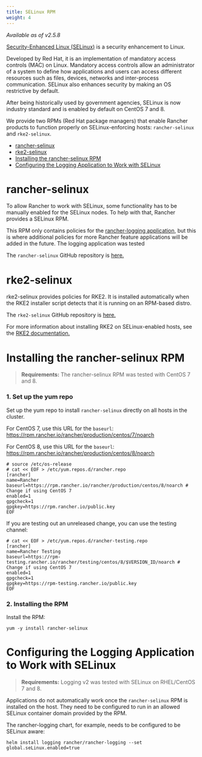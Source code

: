```yaml
---
title: SELinux RPM
weight: 4
---
```


_Available as of v2.5.8_

[Security-Enhanced Linux (SELinux)](https://en.wikipedia.org/wiki/Security-Enhanced_Linux) is a security enhancement to Linux.

Developed by Red Hat, it is an implementation of mandatory access controls (MAC) on Linux. Mandatory access controls allow an administrator of a system to define how applications and users can access different resources such as files, devices, networks and inter-process communication. SELinux also enhances security by making an OS restrictive by default. 

After being historically used by government agencies, SELinux is now industry standard and is enabled by default on CentOS 7 and 8.

We provide two RPMs (Red Hat package managers) that enable Rancher products to function properly on SELinux-enforcing hosts: `rancher-selinux` and `rke2-selinux`.

- [rancher-selinux](#rancher-selinux)
- [rke2-selinux](#rke2-selinux)
- [Installing the rancher-selinux RPM](#installing-the-rancher-selinux-rpm)
- [Configuring the Logging Application to Work with SELinux](#configuring-the-logging-application-to-work-with-selinux)

# rancher-selinux

To allow Rancher to work with SELinux, some functionality has to be manually enabled for the SELinux nodes. To help with that, Rancher provides a SELinux RPM. 

This RPM only contains policies for the [rancher-logging application,](https://github.com/rancher/charts/tree/dev-v2.5/charts/rancher-logging) but this is where additional policies for more Rancher feature applications will be added in the future. The logging application was tested

The `rancher-selinux` GitHub repository is [here.](https://github.com/rancher/rancher-selinux)

# rke2-selinux

rke2-selinux provides policies for RKE2. It is installed automatically when the RKE2 installer script detects that it is running on an RPM-based distro.

The `rke2-selinux` GitHub repository is [here.](https://github.com/rancher/rke2-selinux)

For more information about installing RKE2 on SELinux-enabled hosts, see the [RKE2 documentation.](https://docs.rke2.io/install/methods/#rpm)

# Installing the rancher-selinux RPM

> **Requirements:** The rancher-selinux RPM was tested with CentOS 7 and 8.

### 1. Set up the yum repo

Set up the yum repo to install `rancher-selinux` directly on all hosts in the cluster.

For CentOS 7, use this URL for the `baseurl`: https://rpm.rancher.io/rancher/production/centos/7/noarch

For CentOS 8, use this URL for the `baseurl`: https://rpm.rancher.io/rancher/production/centos/8/noarch

```
# source /etc/os-release
# cat << EOF > /etc/yum.repos.d/rancher.repo 
[rancher] 
name=Rancher 
baseurl=https://rpm.rancher.io/rancher/production/centos/8/noarch # Change if using CentOS 7
enabled=1 
gpgcheck=1 
gpgkey=https://rpm.rancher.io/public.key 
EOF
```

If you are testing out an unreleased change, you can use the testing channel:

```
# cat << EOF > /etc/yum.repos.d/rancher-testing.repo
[rancher]
name=Rancher Testing
baseurl=https://rpm-testing.rancher.io/rancher/testing/centos/8/$VERSION_ID/noarch # Change if using CentOS 7
enabled=1
gpgcheck=1
gpgkey=https://rpm-testing.rancher.io/public.key
EOF
```

### 2. Installing the RPM

Install the RPM:

```
yum -y install rancher-selinux
```

# Configuring the Logging Application to Work with SELinux

> **Requirements:** Logging v2 was tested with SELinux on RHEL/CentOS 7 and 8.

Applications do not automatically work once the `rancher-selinux` RPM is installed on the host. They need to be configured to run in an allowed SELinux container domain provided by the RPM. 

The rancher-logging chart, for example, needs to be configured to be SELinux aware:

```
helm install logging rancher/rancher-logging --set global.seLinux.enabled=true
```